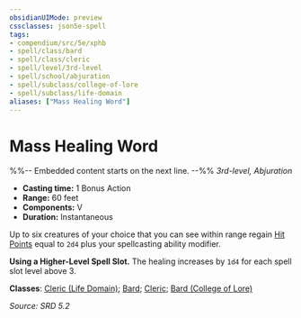 ```yaml
---
obsidianUIMode: preview
cssclasses: json5e-spell
tags:
- compendium/src/5e/xphb
- spell/class/bard
- spell/class/cleric
- spell/level/3rd-level
- spell/school/abjuration
- spell/subclass/college-of-lore
- spell/subclass/life-domain
aliases: ["Mass Healing Word"]
---
```

# Mass Healing Word
%%-- Embedded content starts on the next line. --%%
*3rd-level, Abjuration*  

- **Casting time:** 1 Bonus Action
- **Range:** 60 feet
- **Components:** V
- **Duration:** Instantaneous

Up to six creatures of your choice that you can see within range regain [Hit Points](rules/variant-rules/hit-points-xphb.md) equal to `2d4` plus your spellcasting ability modifier.

**Using a Higher-Level Spell Slot.** The healing increases by `1d4` for each spell slot level above 3.

**Classes**: [Cleric (Life Domain)](compendium/lists/list-spells-classes-cleric-xphb-life-domain-xphb.md "subclass=XPHB;class=XPHB"); [Bard](compendium/lists/list-spells-classes-bard.md); [Cleric](compendium/lists/list-spells-classes-cleric.md); [Bard (College of Lore)](compendium/lists/list-spells-classes-bard-xphb-college-of-lore-xphb.md "subclass=XPHB;class=XPHB")

*Source: SRD 5.2*